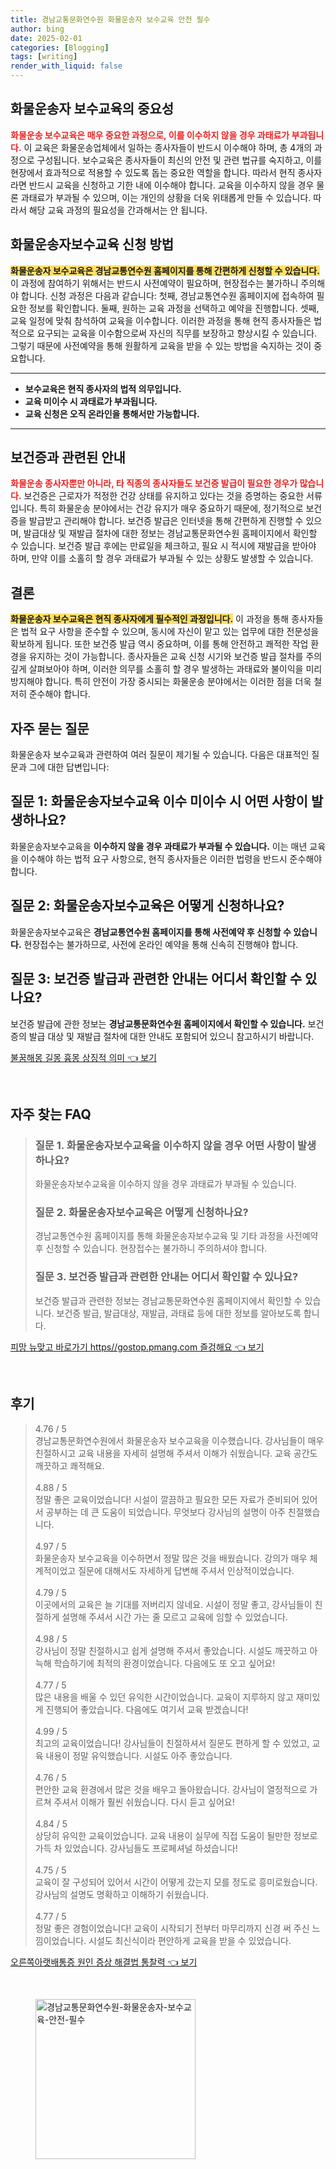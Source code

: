 ```yaml
---
title: 경남교통문화연수원 화물운송자 보수교육 안전 필수
author: bing
date: 2025-02-01
categories: [Blogging]
tags: [writing]
render_with_liquid: false
---
```



<h2 id='보수교육의 중요성'>화물운송자 보수교육의 중요성</h2>

<p><b><span style="color: #ee2323;">화물운송 보수교육은 매우 중요한 과정으로, 이를 이수하지 않을 경우 과태료가 부과됩니다.</span></b> 이 교육은 화물운송업체에서 일하는 종사자들이 반드시 이수해야 하며, 총 4개의 과정으로 구성됩니다. 보수교육은 종사자들이 최신의 안전 및 관련 법규를 숙지하고, 이를 현장에서 효과적으로 적용할 수 있도록 돕는 중요한 역할을 합니다. 따라서 현직 종사자라면 반드시 교육을 신청하고 기한 내에 이수해야 합니다. 교육을 이수하지 않을 경우 물론 과태료가 부과될 수 있으며, 이는 개인의 상황을 더욱 위태롭게 만들 수 있습니다. 따라서 해당 교육 과정의 필요성을 간과해서는 안 됩니다.</p>

<h2 id='신청 방법'>화물운송자보수교육 신청 방법</h2>

<p><b><span style="background-color: #ffe066;">화물운송자 보수교육은 경남교통연수원 홈페이지를 통해 간편하게 신청할 수 있습니다.</span></b> 이 과정에 참여하기 위해서는 반드시 사전예약이 필요하며, 현장접수는 불가하니 주의해야 합니다. 신청 과정은 다음과 같습니다: 첫째, 경남교통연수원 홈페이지에 접속하여 필요한 정보를 확인합니다. 둘째, 원하는 교육 과정을 선택하고 예약을 진행합니다. 셋째, 교육 일정에 맞춰 참석하여 교육을 이수합니다. 이러한 과정을 통해 현직 종사자들은 법적으로 요구되는 교육을 이수함으로써 자신의 직무를 보장하고 향상시킬 수 있습니다. 그렇기 때문에 사전예약을 통해 원활하게 교육을 받을 수 있는 방법을 숙지하는 것이 중요합니다.</p>

<hr />

<ul>
    <li><b>보수교육은 현직 종사자의 법적 의무입니다.</b></li>
    <li><b>교육 미이수 시 과태료가 부과됩니다.</b></li>
    <li><b>교육 신청은 오직 온라인을 통해서만 가능합니다.</b></li>
</ul>

<hr />

<h2 id='보건증 관련 안내'>보건증과 관련된 안내</h2>

<p><b><span style="color: #ee2323;">화물운송 종사자뿐만 아니라, 타 직종의 종사자들도 보건증 발급이 필요한 경우가 많습니다.</span></b> 보건증은 근로자가 적정한 건강 상태를 유지하고 있다는 것을 증명하는 중요한 서류입니다. 특히 화물운송 분야에서는 건강 유지가 매우 중요하기 때문에, 정기적으로 보건증을 발급받고 관리해야 합니다. 보건증 발급은 인터넷을 통해 간편하게 진행할 수 있으며, 발급대상 및 재발급 절차에 대한 정보는 경남교통문화연수원 홈페이지에서 확인할 수 있습니다. 보건증 발급 후에는 만료일을 체크하고, 필요 시 적시에 재발급을 받아야 하며, 만약 이를 소홀히 할 경우 과태료가 부과될 수 있는 상황도 발생할 수 있습니다.</p>

<h2 id='결론'>결론</h2>

<p><b><span style="background-color: #ffe066;">화물운송자 보수교육은 현직 종사자에게 필수적인 과정입니다.</span></b> 이 과정을 통해 종사자들은 법적 요구 사항을 준수할 수 있으며, 동시에 자신이 맡고 있는 업무에 대한 전문성을 확보하게 됩니다. 또한 보건증 발급 역시 중요하며, 이를 통해 안전하고 쾌적한 작업 환경을 유지하는 것이 가능합니다. 종사자들은 교육 신청 시기와 보건증 발급 절차를 주의 깊게 살펴보아야 하며, 이러한 의무를 소홀히 할 경우 발생하는 과태료와 불이익을 미리 방지해야 합니다. 특히 안전이 가장 중시되는 화물운송 분야에서는 이러한 점을 더욱 철저히 준수해야 합니다.</p>

<h2 id='자주 묻는 질문'>자주 묻는 질문</h2>

<p>화물운송자 보수교육과 관련하여 여러 질문이 제기될 수 있습니다. 다음은 대표적인 질문과 그에 대한 답변입니다:</p>

<h2 id='질문 1'>질문 1: 화물운송자보수교육 이수 미이수 시 어떤 사항이 발생하나요?</h2>

<p>화물운송자보수교육을 <b>이수하지 않을 경우 과태료가 부과될 수 있습니다.</b> 이는 매년 교육을 이수해야 하는 법적 요구 사항으로, 현직 종사자들은 이러한 법령을 반드시 준수해야 합니다.</p>

<h2 id='질문 2'>질문 2: 화물운송자보수교육은 어떻게 신청하나요?</h2>

<p>화물운송자보수교육은 <b>경남교통연수원 홈페이지를 통해 사전예약 후 신청할 수 있습니다.</b> 현장접수는 불가하므로, 사전에 온라인 예약을 통해 신속히 진행해야 합니다.</p>

<h2 id='질문 3'>질문 3: 보건증 발급과 관련한 안내는 어디서 확인할 수 있나요?</h2>

<p>보건증 발급에 관한 정보는 <b>경남교통문화연수원 홈페이지에서 확인할 수 있습니다.</b> 보건증의 발급 대상 및 재발급 절차에 대한 안내도 포함되어 있으니 참고하시기 바랍니다.</p>


<p><a class="click-button" title="불꿈해몽 길몽 흉몽 상징적 의미" href="https://afficreate.github.io/posts/%EB%B6%88%EA%BF%88%ED%95%B4%EB%AA%BD-%EA%B8%B8%EB%AA%BD-%ED%9D%89%EB%AA%BD-%EC%83%81%EC%A7%95%EC%A0%81-%EC%9D%98%EB%AF%B8/" rel="dofollow">불꿈해몽 길몽 흉몽 상징적 의미 👈 보기</a></p><br>
<h2 id='자주_찾는_FAQ'>자주 찾는 FAQ</h2>
<div itemscope="" itemtype="https://schema.org/FAQPage"> 
<blockquote> 
<div itemscope="" itemprop="mainEntity" itemtype="https://schema.org/Question"> 
<h3 itemprop="name">질문 1. 화물운송자보수교육을 이수하지 않을 경우 어떤 사항이 발생하나요?</h3> 
<div itemscope="" itemprop="acceptedAnswer" itemtype="https://schema.org/Answer"> 
<span itemprop="text"> <p>화물운송자보수교육을 이수하지 않을 경우 과태료가 부과될 수 있습니다.</p> </span> 
</div> 
</div> 
<div itemscope="" itemprop="mainEntity" itemtype="https://schema.org/Question"> 
<h3 itemprop="name">질문 2. 화물운송자보수교육은 어떻게 신청하나요?</h3> 
<div itemscope="" itemprop="acceptedAnswer" itemtype="https://schema.org/Answer"> 
<span itemprop="text"> <p>경남교통연수원 홈페이지를 통해 화물운송자보수교육 및 기타 과정을 사전예약 후 신청할 수 있습니다. 현장접수는 불가하니 주의하셔야 합니다.</p> </span> 
</div> 
</div> 
<div itemscope="" itemprop="mainEntity" itemtype="https://schema.org/Question"> 
<h3 itemprop="name">질문 3. 보건증 발급과 관련한 안내는 어디서 확인할 수 있나요?</h3> 
<div itemscope="" itemprop="acceptedAnswer" itemtype="https://schema.org/Answer"> 
<span itemprop="text"> <p>보건증 발급과 관련한 정보는 경남교통문화연수원 홈페이지에서 확인할 수 있습니다. 보건증 발급, 발급대상, 재발급, 과태료 등에 대한 정보를 알아보도록 합니다.</p> </span> 
</div> 
</div> 
</blockquote> 
</div>
<p><a class="click-button" title="피망 뉴맞고 바로가기 https//gostop.pmang.com 즐겅해요" href="https://afficreate.github.io/posts/%ED%94%BC%EB%A7%9D-%EB%89%B4%EB%A7%9E%EA%B3%A0-%EB%B0%94%EB%A1%9C%EA%B0%80%EA%B8%B0-httpsgostop.pmang.com-%EC%A6%90%EA%B2%85%ED%95%B4%EC%9A%94/" rel="dofollow">피망 뉴맞고 바로가기 https//gostop.pmang.com 즐겅해요 👈 보기</a></p><br>
<h2 id='후기'>후기</h2>
<div itemscope itemtype="https://schema.org/Product">
  <blockquote>
  <div itemprop="review" itemscope itemtype="https://schema.org/Review">
      <div itemprop="reviewRating" itemscope itemtype="https://schema.org/Rating"> <span itemprop="ratingValue">4.76</span> / <span itemprop="bestRating">5</span> </div>
      <span itemprop="reviewBody">경남교통문화연수원에서 화물운송자 보수교육을 이수했습니다. 강사님들이 매우 친절하시고 교육 내용을 자세히 설명해 주셔서 이해가 쉬웠습니다. 교육 공간도 깨끗하고 쾌적해요.</span>
  </div>
  <br>
  <div itemprop="review" itemscope itemtype="https://schema.org/Review">
      <div itemprop="reviewRating" itemscope itemtype="https://schema.org/Rating"> <span itemprop="ratingValue">4.88</span> / <span itemprop="bestRating">5</span> </div>
      <span itemprop="reviewBody">정말 좋은 교육이었습니다! 시설이 깔끔하고 필요한 모든 자료가 준비되어 있어서 공부하는 데 큰 도움이 되었습니다. 무엇보다 강사님의 설명이 아주 친절했습니다.</span>
  </div>
  <br>
  <div itemprop="review" itemscope itemtype="https://schema.org/Review">
      <div itemprop="reviewRating" itemscope itemtype="https://schema.org/Rating"> <span itemprop="ratingValue">4.97</span> / <span itemprop="bestRating">5</span> </div>
      <span itemprop="reviewBody">화물운송자 보수교육을 이수하면서 정말 많은 것을 배웠습니다. 강의가 매우 체계적이었고 질문에 대해서도 자세하게 답변해 주셔서 인상적이었습니다.</span>
  </div>
  <br>
  <div itemprop="review" itemscope itemtype="https://schema.org/Review">
      <div itemprop="reviewRating" itemscope itemtype="https://schema.org/Rating"> <span itemprop="ratingValue">4.79</span> / <span itemprop="bestRating">5</span> </div>
      <span itemprop="reviewBody">이곳에서의 교육은 늘 기대를 저버리지 않네요. 시설이 정말 좋고, 강사님들이 친절하게 설명해 주셔서 시간 가는 줄 모르고 교육에 임할 수 있었습니다.</span>
  </div>
  <br>
  <div itemprop="review" itemscope itemtype="https://schema.org/Review">
      <div itemprop="reviewRating" itemscope itemtype="https://schema.org/Rating"> <span itemprop="ratingValue">4.98</span> / <span itemprop="bestRating">5</span> </div>
      <span itemprop="reviewBody">강사님이 정말 친절하시고 쉽게 설명해 주셔서 좋았습니다. 시설도 깨끗하고 아늑해 학습하기에 최적의 환경이었습니다. 다음에도 또 오고 싶어요!</span>
  </div>
  <br>
  <div itemprop="review" itemscope itemtype="https://schema.org/Review">
      <div itemprop="reviewRating" itemscope itemtype="https://schema.org/Rating"> <span itemprop="ratingValue">4.77</span> / <span itemprop="bestRating">5</span> </div>
      <span itemprop="reviewBody">많은 내용을 배울 수 있던 유익한 시간이었습니다. 교육이 지루하지 않고 재미있게 진행되어 좋았습니다. 다음에도 여기서 교육 받겠습니다!</span>
  </div>
  <br>
  <div itemprop="review" itemscope itemtype="https://schema.org/Review">
      <div itemprop="reviewRating" itemscope itemtype="https://schema.org/Rating"> <span itemprop="ratingValue">4.99</span> / <span itemprop="bestRating">5</span> </div>
      <span itemprop="reviewBody">최고의 교육이었습니다! 강사님들이 친절하셔서 질문도 편하게 할 수 있었고, 교육 내용이 정말 유익했습니다. 시설도 아주 좋았습니다.</span>
  </div>
  <br>
  <div itemprop="review" itemscope itemtype="https://schema.org/Review">
      <div itemprop="reviewRating" itemscope itemtype="https://schema.org/Rating"> <span itemprop="ratingValue">4.76</span> / <span itemprop="bestRating">5</span> </div>
      <span itemprop="reviewBody">편안한 교육 환경에서 많은 것을 배우고 돌아왔습니다. 강사님이 열정적으로 가르쳐 주셔서 이해가 훨씬 쉬웠습니다. 다시 듣고 싶어요!</span>
  </div>
  <br>
  <div itemprop="review" itemscope itemtype="https://schema.org/Review">
      <div itemprop="reviewRating" itemscope itemtype="https://schema.org/Rating"> <span itemprop="ratingValue">4.84</span> / <span itemprop="bestRating">5</span> </div>
      <span itemprop="reviewBody">상당히 유익한 교육이었습니다. 교육 내용이 실무에 직접 도움이 될만한 정보로 가득 차 있었습니다. 강사님들도 프로페셔널 하셨습니다!</span>
  </div>
  <br>
  <div itemprop="review" itemscope itemtype="https://schema.org/Review">
      <div itemprop="reviewRating" itemscope itemtype="https://schema.org/Rating"> <span itemprop="ratingValue">4.75</span> / <span itemprop="bestRating">5</span> </div>
      <span itemprop="reviewBody">교육이 잘 구성되어 있어서 시간이 어떻게 갔는지 모를 정도로 흥미로웠습니다. 강사님의 설명도 명확하고 이해하기 쉬웠습니다.</span>
  </div>
  <br>
  <div itemprop="review" itemscope itemtype="https://schema.org/Review">
      <div itemprop="reviewRating" itemscope itemtype="https://schema.org/Rating"> <span itemprop="ratingValue">4.77</span> / <span itemprop="bestRating">5</span> </div>
      <span itemprop="reviewBody">정말 좋은 경험이었습니다! 교육이 시작되기 전부터 마무리까지 신경 써 주신 느낌이었습니다. 시설도 최신식이라 편안하게 교육을 받을 수 있었습니다.</span>
  </div>
  </blockquote>
</div>
<p><a class="click-button" title="오른쪽아랫배통증 원인 증상 해결법 통찰력" href="https://afficreate.github.io/posts/%EC%98%A4%EB%A5%B8%EC%AA%BD%EC%95%84%EB%9E%AB%EB%B0%B0%ED%86%B5%EC%A6%9D-%EC%9B%90%EC%9D%B8-%EC%A6%9D%EC%83%81-%ED%95%B4%EA%B2%B0%EB%B2%95-%ED%86%B5%EC%B0%B0%EB%A0%A5/" rel="dofollow">오른쪽아랫배통증 원인 증상 해결법 통찰력 👈 보기</a></p><br>
<figure class="image"><img src="https://afficreate.github.io/assets/img/thumbnail/경남교통문화연수원-화물운송자-보수교육-안전-필수.webp" alt="경남교통문화연수원-화물운송자-보수교육-안전-필수" width="256" height="256"></figure>